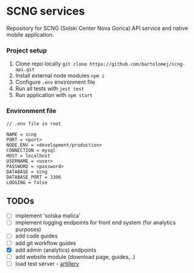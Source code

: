 # SCNG services

Repository for SCNG (Solski Center Nova Gorica) API service and 
native mobile application.

### Project setup
1. Clone repo locally `git clone https://github.com/bartolomej/scng-api.git`
2. Install external node modules `npm i`
3. Configure `.env` environment file
4. Run all tests with `jest test`
5. Run application with `npm start`


### Environment file

```
// .env file in root

NAME = scng
PORT = <port>
NODE_ENV = <development/production>
CONNECTION = mysql
HOST = localhost
USERNAME = <user>
PASSWORD = <password>
DATABASE = scng
DATABASE_PORT = 3306
LOGGING = false
```



## TODOs
- [ ] implement 'solska malica'
- [ ] implement logging endpoints for front end system (for analytics purposes)
- [ ] add code guides
- [ ] add git workflow guides
- [x] add admin (analytics) endpoints
- [ ] add website module (download page, guides,..)
- [ ] load test server - [artillery](https://artillery.io/)

